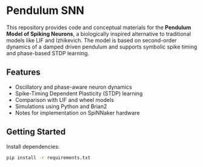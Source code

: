 # Pendulum SNN

This repository provides code and conceptual materials for the **Pendulum Model of Spiking Neurons**, a biologically inspired alternative to traditional models like LIF and Izhikevich. The model is based on second-order dynamics of a damped driven pendulum and supports symbolic spike timing and phase-based STDP learning.

## Features

- Oscillatory and phase-aware neuron dynamics
- Spike-Timing Dependent Plasticity (STDP) learning
- Comparison with LIF and wheel models
- Simulations using Python and Brian2
- Notes for implementation on SpiNNaker hardware

## Getting Started

Install dependencies:

```bash
pip install -r requirements.txt

